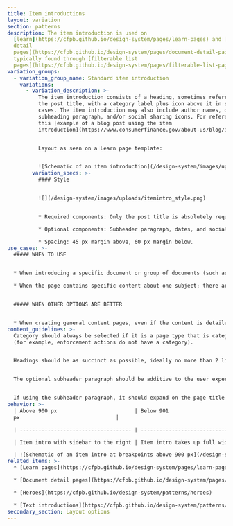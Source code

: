 ```yaml
---
title: Item introductions
layout: variation
section: patterns
description: The item introduction is used on
  [learn](https://cfpb.github.io/design-system/pages/learn-pages) and [document
  detail
  pages](https://cfpb.github.io/design-system/pages/document-detail-pages)
  typically found through [filterable list
  pages](https://cfpb.github.io/design-system/pages/filterable-list-pages).
variation_groups:
  - variation_group_name: Standard item introduction
    variations:
      - variation_description: >-
          The item introduction consists of a heading, sometimes referred to as
          the post title, with a category label plus icon above it in some
          cases. The item introduction may also include author names, date,
          subheading paragraph, and/or social sharing icons. For reference, see
          this [example of a blog post using the item
          introduction](https://www.consumerfinance.gov/about-us/blog/innovation-spotlight-providing-adverse-action-notices-when-using-ai-ml-models/). 


          Layout as seen on a Learn page template:


          ![Schematic of an item introduction](/design-system/images/uploads/itemintro_intro.png)
        variation_specs: >-
          #### Style


          ![](/design-system/images/uploads/itemintro_style.png)


          * Required components: Only the post title is absolutely required and the category label should be used in the vast majority of cases. (Category label minicons are optional.)

          * Optional components: Subheader paragraph, dates, and social sharing icons.

          * Spacing: 45 px margin above, 60 px margin below.
use_cases: >-
  ##### WHEN TO USE


  * When introducing a specific document or group of documents (such as a report, rule, or enforcement action) linked through a filterable list.

  * When the page contains specific content about one subject; there aren’t any child pages that drill down to anything more specific.


  ##### WHEN OTHER OPTIONS ARE BETTER


  * When creating general content pages, even if the content is detailed or lengthy.
content_guidelines: >-
  Category should always be selected if it is a page type that is categorized
  (for example, enforcement actions do not have a category).


  Headings should be as succinct as possible, ideally no more than 2 lines at max column width; 80 characters or less.


  The optional subheader paragraph should be additive to the user experience. Most pages currently using this component do not use the subheader element.


  If using the subheader paragraph, it should expand on the page title and help explain why the reader should care. No more than 2 sentences; 50 words.
behavior: >-
  | Above 900 px                         | Below 901
  px                               |

  | ------------------------------------ | ------------------------------------------ |

  | Item intro with sidebar to the right | Item intro takes up full width of viewport |

  | ![Schematic of an item intro at breakpoints above 900 px](/design-system/images/uploads/itemintro_behavior1.png) | ![schematic of an item intro at breakpionts below 901 px](/design-system/images/uploads/itemintro_behavior2.png) |
related_items: >-
  * [Learn pages](https://cfpb.github.io/design-system/pages/learn-pages) 

  * [Document detail pages](https://cfpb.github.io/design-system/pages/document-detail-pages)  

  * [Heroes](https://cfpb.github.io/design-system/patterns/heroes)

  * [Text introductions](https://cfpb.github.io/design-system/patterns/text-introductions)
secondary_section: Layout options
---
```

